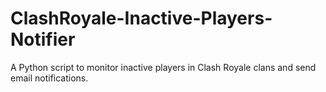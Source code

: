 # ClashRoyale-Inactive-Players-Notifier
A Python script to monitor inactive players in Clash Royale clans and send email notifications.
